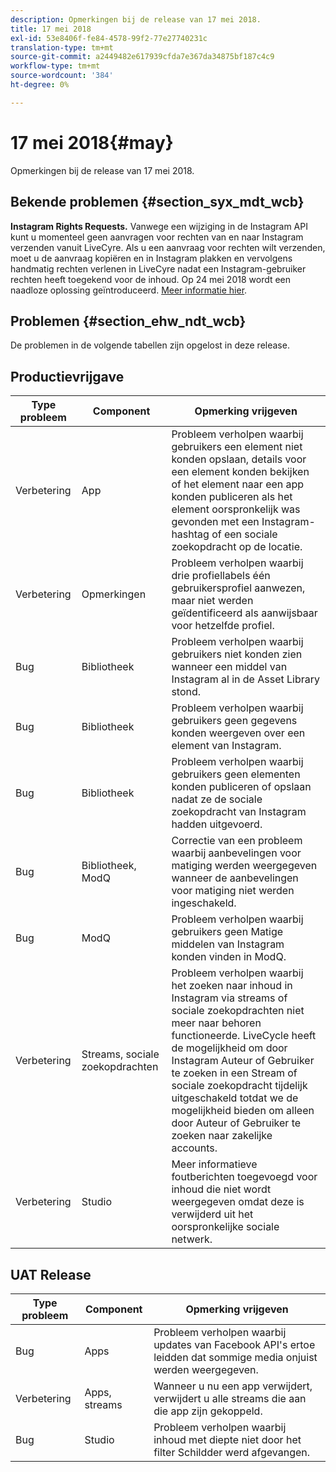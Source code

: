 ```yaml
---
description: Opmerkingen bij de release van 17 mei 2018.
title: 17 mei 2018
exl-id: 53e8406f-fe84-4578-99f2-77e27740231c
translation-type: tm+mt
source-git-commit: a2449482e617939cfda7e367da34875bf187c4c9
workflow-type: tm+mt
source-wordcount: '384'
ht-degree: 0%

---
```


# 17 mei 2018{#may}

Opmerkingen bij de release van 17 mei 2018.

## Bekende problemen {#section_syx_mdt_wcb}

**Instagram Rights Requests.** Vanwege een wijziging in de Instagram API kunt u momenteel geen aanvragen voor rechten van en naar Instagram verzenden vanuit LiveCyre. Als u een aanvraag voor rechten wilt verzenden, moet u de aanvraag kopiëren en in Instagram plakken en vervolgens handmatig rechten verlenen in LiveCyre nadat een Instagram-gebruiker rechten heeft toegekend voor de inhoud. Op 24 mei 2018 wordt een naadloze oplossing geïntroduceerd. [Meer informatie hier](/help/using/c-anouncements.md#c_anouncements).

## Problemen {#section_ehw_ndt_wcb}

De problemen in de volgende tabellen zijn opgelost in deze release.

## Productievrijgave

| **Type probleem** | **Component** | **Opmerking vrijgeven** |
|---|---|---|
| Verbetering | App | Probleem verholpen waarbij gebruikers een element niet konden opslaan, details voor een element konden bekijken of het element naar een app konden publiceren als het element oorspronkelijk was gevonden met een Instagram-hashtag of een sociale zoekopdracht op de locatie. |
| Verbetering | Opmerkingen | Probleem verholpen waarbij drie profiellabels één gebruikersprofiel aanwezen, maar niet werden geïdentificeerd als aanwijsbaar voor hetzelfde profiel. |
| Bug | Bibliotheek | Probleem verholpen waarbij gebruikers niet konden zien wanneer een middel van Instagram al in de Asset Library stond. |
| Bug | Bibliotheek | Probleem verholpen waarbij gebruikers geen gegevens konden weergeven over een element van Instagram. |
| Bug | Bibliotheek | Probleem verholpen waarbij gebruikers geen elementen konden publiceren of opslaan nadat ze de sociale zoekopdracht van Instagram hadden uitgevoerd. |
| Bug | Bibliotheek, ModQ | Correctie van een probleem waarbij aanbevelingen voor matiging werden weergegeven wanneer de aanbevelingen voor matiging niet werden ingeschakeld. |
| Bug | ModQ | Probleem verholpen waarbij gebruikers geen Matige middelen van Instagram konden vinden in ModQ. |
| Verbetering | Streams, sociale zoekopdrachten | Probleem verholpen waarbij het zoeken naar inhoud in Instagram via streams of sociale zoekopdrachten niet meer naar behoren functioneerde. LiveCycle heeft de mogelijkheid om door Instagram Auteur of Gebruiker te zoeken in een Stream of sociale zoekopdracht tijdelijk uitgeschakeld totdat we de mogelijkheid bieden om alleen door Auteur of Gebruiker te zoeken naar zakelijke accounts. |
| Verbetering | Studio | Meer informatieve foutberichten toegevoegd voor inhoud die niet wordt weergegeven omdat deze is verwijderd uit het oorspronkelijke sociale netwerk. |

## UAT Release

| **Type probleem** | **Component** | **Opmerking vrijgeven** |
|---|---|---|
| Bug | Apps | Probleem verholpen waarbij updates van Facebook API&#39;s ertoe leidden dat sommige media onjuist werden weergegeven. |
| Verbetering | Apps, streams | Wanneer u nu een app verwijdert, verwijdert u alle streams die aan die app zijn gekoppeld. |
| Bug | Studio | Probleem verholpen waarbij inhoud met diepte niet door het filter Schildder werd afgevangen. |
